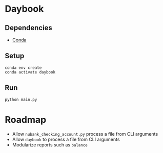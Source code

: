 # Daybook

## Dependencies

- [Conda](https://docs.conda.io/projects/conda/en/latest/user-guide/install/index.html)

## Setup

```shell
conda env create
conda activate daybook
```

## Run

```shell
python main.py
```

# Roadmap

- Allow `nubank_checking_account.py` process a file from CLI arguments
- Allow `daybook` to process a file from CLI arguments
- Modularize reports such as `balance`